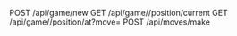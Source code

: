 POST /api/game/new
GET /api/game/<id>/position/current
GET /api/game/<id>/position/at?move=<n>
POST /api/moves/make